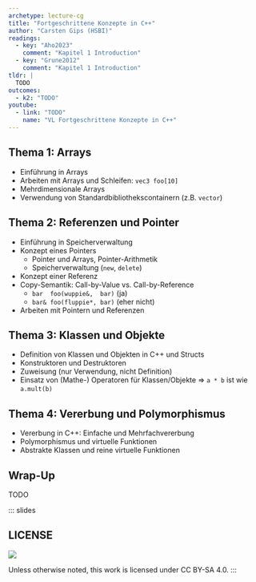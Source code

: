 ```yaml
---
archetype: lecture-cg
title: "Fortgeschrittene Konzepte in C++"
author: "Carsten Gips (HSBI)"
readings:
  - key: "Aho2023"
    comment: "Kapitel 1 Introduction"
  - key: "Grune2012"
    comment: "Kapitel 1 Introduction"
tldr: |
  TODO
outcomes:
  - k2: "TODO"
youtube:
  - link: "TODO"
    name: "VL Fortgeschrittene Konzepte in C++"
---
```



## Thema 1: Arrays

- Einführung in Arrays
- Arbeiten mit Arrays und Schleifen: `vec3 foo[10]`
- Mehrdimensionale Arrays
- Verwendung von Standardbibliothekscontainern (z.B. `vector`)


## Thema 2: Referenzen und Pointer

- Einführung in Speicherverwaltung
- Konzept eines Pointers
    - Pointer und Arrays, Pointer-Arithmetik
    - Speicherverwaltung (`new`, `delete`)
- Konzept einer Referenz
- Copy-Semantik: Call-by-Value vs. Call-by-Reference
    - `bar  foo(wuppie&,  bar)` (ja)
    - `bar& foo(fluppie*, bar)` (eher nicht)
- Arbeiten mit Pointern und Referenzen


## Thema 3: Klassen und Objekte

- Definition von Klassen und Objekten in C++ und Structs
- Konstruktoren und Destruktoren
- Zuweisung (nur Verwendung, nicht Definition)
- Einsatz von (Mathe-) Operatoren für Klassen/Objekte => `a * b` ist wie `a.mult(b)`


## Thema 4: Vererbung und Polymorphismus

- Vererbung in C++: Einfache und Mehrfachvererbung
- Polymorphismus und virtuelle Funktionen
- Abstrakte Klassen und reine virtuelle Funktionen


## Wrap-Up

TODO







<!-- DO NOT REMOVE - THIS IS A LAST SLIDE TO INDICATE THE LICENSE AND POSSIBLE EXCEPTIONS (IMAGES, ...). -->
::: slides
## LICENSE
![](https://licensebuttons.net/l/by-sa/4.0/88x31.png)

Unless otherwise noted, this work is licensed under CC BY-SA 4.0.
:::
